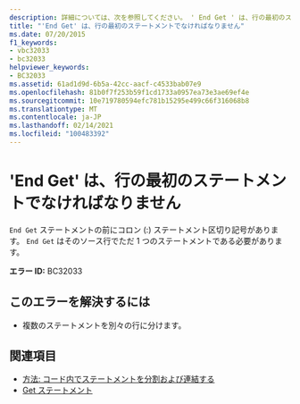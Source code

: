 ```yaml
---
description: 詳細については、次を参照してください。 ' End Get ' は、行の最初のステートメントでなければなりません
title: "'End Get' は、行の最初のステートメントでなければなりません"
ms.date: 07/20/2015
f1_keywords:
- vbc32033
- bc32033
helpviewer_keywords:
- BC32033
ms.assetid: 61ad1d9d-6b5a-42cc-aacf-c4533bab07e9
ms.openlocfilehash: 81b0f7f253b59f1cd1733a0957ea73e3ae69ef4e
ms.sourcegitcommit: 10e719780594efc781b15295e499c66f316068b8
ms.translationtype: MT
ms.contentlocale: ja-JP
ms.lasthandoff: 02/14/2021
ms.locfileid: "100483392"
---
```

# <a name="end-get-must-be-the-first-statement-on-a-line"></a>'End Get' は、行の最初のステートメントでなければなりません

`End Get` ステートメントの前にコロン (:) ステートメント区切り記号があります。 `End Get` はそのソース行でただ 1 つのステートメントである必要があります。  
  
 **エラー ID:** BC32033  
  
## <a name="to-correct-this-error"></a>このエラーを解決するには  
  
- 複数のステートメントを別々の行に分けます。  
  
## <a name="see-also"></a>関連項目

- [方法: コード内でステートメントを分割および連結する](../programming-guide/program-structure/how-to-break-and-combine-statements-in-code.md)
- [Get ステートメント](../language-reference/statements/get-statement.md)
